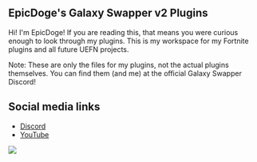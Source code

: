 ## EpicDoge's Galaxy Swapper v2 Plugins

Hi! I'm EpicDoge! If you are reading this, that means you were curious enough to look through my plugins. This is my workspace for my Fortnite plugins and all future UEFN projects. 

Note: These are only the files for my plugins, not the actual plugins themselves. You can find them (and me) at the official Galaxy Swapper Discord!

## Social media links
* [Discord](https://discord.com/users/775465295526494229)
* [YouTube](https://www.youtube.com/@epicdogeplays)

<img src="https://cdn.discordapp.com/attachments/1122580592370921494/1129255436281983046/ServerBanner2.jpg"></a>
